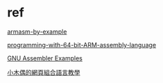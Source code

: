 # ref

[armasm-by-example](https://github.com/gpit2286/armasm-by-example/tree/master)

[programming-with-64-bit-ARM-assembly-language](https://github.com/Apress/programming-with-64-bit-ARM-assembly-language)

[GNU Assembler Examples](https://cs.lmu.edu/~ray/notes/gasexamples/)

[小木偶的網頁組合語言教學](https://wanker742126.neocities.org/)
